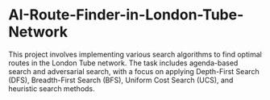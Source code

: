 # AI-Route-Finder-in-London-Tube-Network
This project involves implementing various search algorithms to find optimal routes in the London Tube network. The task includes agenda-based search and adversarial search, with a focus on applying Depth-First Search (DFS), Breadth-First Search (BFS), Uniform Cost Search (UCS), and heuristic search methods.
